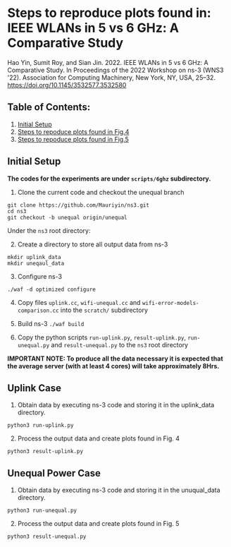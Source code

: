 Steps to reproduce plots found in:
IEEE WLANs in 5 vs 6 GHz: A Comparative Study
================================
Hao Yin, Sumit Roy, and Sian Jin. 2022. IEEE WLANs in 5 vs 6 GHz: A Comparative Study. In Proceedings of the 2022 Workshop on ns-3 (WNS3 '22). Association for Computing Machinery, New York, NY, USA, 25–32. https://doi.org/10.1145/3532577.3532580
## Table of Contents:

1) [Initial Setup](#initial-setup)
2) [Steps to repoduce plots found in Fig.4](#uplink-case)
3) [Steps to repoduce plots found in Fig.5](#unequal-power-case)

## Initial Setup
**The codes for the experiments are under `scripts/6ghz` subdirectory.**  
1) Clone the current code and checkout the unequal branch
```shell
git clone https://github.com/Mauriyin/ns3.git
cd ns3
git checkout -b unequal origin/unequal
```
Under the `ns3` root directory:  

2) Create a directory to store all output data from ns-3

```shell
mkdir uplink_data
mkdir uneqaul_data
```

3) Configure ns-3

```shell
./waf -d optimized configure
```

4) Copy files `uplink.cc`, `wifi-unequal.cc` and `wifi-error-models-comparison.cc` into the `scratch/` subdirectory

4) Build ns-3 `./waf build`

6) Copy the python scripts `run-uplink.py`, `result-uplink.py`, `run-unequal.py` and `result-unequal.py` to the `ns3` root directory

**IMPORTANT NOTE: To produce all the data necessary it is expected that the average server (with at least 4 cores) will take approximately 8Hrs.**   

## Uplink Case

1) Obtain data by executing ns-3 code and storing it in the uplink_data directory.

```shell
python3 run-uplink.py
```

2) Process the output data and create plots found in Fig. 4

```shell
python3 result-uplink.py
```

## Unequal Power Case

1) Obtain data by executing ns-3 code and storing it in the unuqual_data directory.

```shell
python3 run-unequal.py
```

2) Process the output data and create plots found in Fig. 5

```shell
python3 result-unequal.py
```
